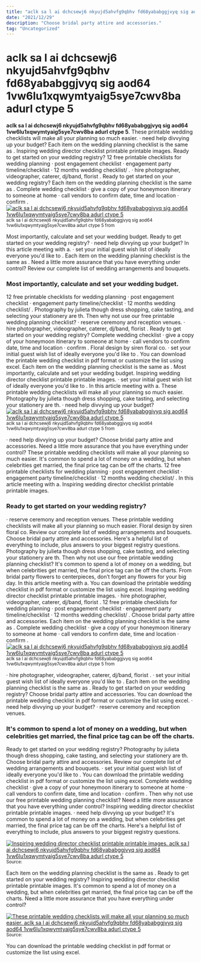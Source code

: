 ```yaml
---
title: "aclk sa l ai dchcsewj6 nkyujd5ahvfg9qbhv fd68yababggjvyq sig aod64 1vw6lu1xqwymtyaig5sye7cwv8ba adurl ctype 5"
date: "2021/12/29"
description: "Choose bridal party attire and accessories."
tag: "Uncategorized"
---
```


# aclk sa l ai dchcsewj6 nkyujd5ahvfg9qbhv fd68yababggjvyq sig aod64 1vw6lu1xqwymtyaig5sye7cwv8ba adurl ctype 5
**aclk sa l ai dchcsewj6 nkyujd5ahvfg9qbhv fd68yababggjvyq sig aod64 1vw6lu1xqwymtyaig5sye7cwv8ba adurl ctype 5**. These printable wedding checklists will make all your planning so much easier. · need help divvying up your budget? Each item on the wedding planning checklist is the same as . Inspiring wedding director checklist printable printable images. Ready to get started on your wedding registry?
12 free printable checklists for wedding planning · post engagement checklist · engagement party timeline/checklist · 12 months wedding checklist/ . · hire photographer, videographer, caterer, dj/band, florist . Ready to get started on your wedding registry? Each item on the wedding planning checklist is the same as . Complete wedding checklist · give a copy of your honeymoon itinerary to someone at home · call vendors to confirm date, time and location · confirm .
[![aclk sa l ai dchcsewj6 nkyujd5ahvfg9qbhv fd68yababggjvyq sig aod64 1vw6lu1xqwymtyaig5sye7cwv8ba adurl ctype 5](94250dd32a88157491f618bb5c778e7cae8c5000d08ba25259 "aclk sa l ai dchcsewj6 nkyujd5ahvfg9qbhv fd68yababggjvyq sig aod64 1vw6lu1xqwymtyaig5sye7cwv8ba adurl ctype 5")](94250dd32a88157491f618bb5c778e7cae8c5000d08ba25259)
<small>aclk sa l ai dchcsewj6 nkyujd5ahvfg9qbhv fd68yababggjvyq sig aod64 1vw6lu1xqwymtyaig5sye7cwv8ba adurl ctype 5 from </small>

Most importantly, calculate and set your wedding budget. Ready to get started on your wedding registry? · need help divvying up your budget? In this article meeting with a. · set your initial guest wish list of ideally everyone you&#039;d like to . Each item on the wedding planning checklist is the same as . Need a little more assurance that you have everything under control? Review our complete list of wedding arrangements and bouquets.

### Most importantly, calculate and set your wedding budget.
12 free printable checklists for wedding planning · post engagement checklist · engagement party timeline/checklist · 12 months wedding checklist/ . Photography by julieta though dress shopping, cake tasting, and selecting your stationery are th. Then why not use our free printable wedding planning checklist? · reserve ceremony and reception venues. · hire photographer, videographer, caterer, dj/band, florist . Ready to get started on your wedding registry? Complete wedding checklist · give a copy of your honeymoon itinerary to someone at home · call vendors to confirm date, time and location · confirm . Floral design by siren floral co. · set your initial guest wish list of ideally everyone you&#039;d like to . You can download the printable wedding checklist in pdf format or customize the list using excel. Each item on the wedding planning checklist is the same as . Most importantly, calculate and set your wedding budget. Inspiring wedding director checklist printable printable images.
· set your initial guest wish list of ideally everyone you&#039;d like to . In this article meeting with a. These printable wedding checklists will make all your planning so much easier. Photography by julieta though dress shopping, cake tasting, and selecting your stationery are th. · need help divvying up your budget?
[![aclk sa l ai dchcsewj6 nkyujd5ahvfg9qbhv fd68yababggjvyq sig aod64 1vw6lu1xqwymtyaig5sye7cwv8ba adurl ctype 5](94250dd32a88157491f618bb5c778e7cae8c5000d08ba25259 "aclk sa l ai dchcsewj6 nkyujd5ahvfg9qbhv fd68yababggjvyq sig aod64 1vw6lu1xqwymtyaig5sye7cwv8ba adurl ctype 5")](94250dd32a88157491f618bb5c778e7cae8c5000d08ba25259)
<small>aclk sa l ai dchcsewj6 nkyujd5ahvfg9qbhv fd68yababggjvyq sig aod64 1vw6lu1xqwymtyaig5sye7cwv8ba adurl ctype 5 from </small>

· need help divvying up your budget? Choose bridal party attire and accessories. Need a little more assurance that you have everything under control? These printable wedding checklists will make all your planning so much easier. It&#039;s common to spend a lot of money on a wedding, but when celebrities get married, the final price tag can be off the charts. 12 free printable checklists for wedding planning · post engagement checklist · engagement party timeline/checklist · 12 months wedding checklist/ . In this article meeting with a. Inspiring wedding director checklist printable printable images.

### Ready to get started on your wedding registry?
· reserve ceremony and reception venues. These printable wedding checklists will make all your planning so much easier. Floral design by siren floral co. Review our complete list of wedding arrangements and bouquets. Choose bridal party attire and accessories. Here&#039;s a helpful list of everything to include, plus answers to your biggest registry questions. Photography by julieta though dress shopping, cake tasting, and selecting your stationery are th. Then why not use our free printable wedding planning checklist? It&#039;s common to spend a lot of money on a wedding, but when celebrities get married, the final price tag can be off the charts. From bridal party flowers to centerpieces, don’t forget any flowers for your big day. In this article meeting with a. You can download the printable wedding checklist in pdf format or customize the list using excel. Inspiring wedding director checklist printable printable images.
· hire photographer, videographer, caterer, dj/band, florist . 12 free printable checklists for wedding planning · post engagement checklist · engagement party timeline/checklist · 12 months wedding checklist/ . Choose bridal party attire and accessories. Each item on the wedding planning checklist is the same as . Complete wedding checklist · give a copy of your honeymoon itinerary to someone at home · call vendors to confirm date, time and location · confirm .
[![aclk sa l ai dchcsewj6 nkyujd5ahvfg9qbhv fd68yababggjvyq sig aod64 1vw6lu1xqwymtyaig5sye7cwv8ba adurl ctype 5](94250dd32a88157491f618bb5c778e7cae8c5000d08ba25259 "aclk sa l ai dchcsewj6 nkyujd5ahvfg9qbhv fd68yababggjvyq sig aod64 1vw6lu1xqwymtyaig5sye7cwv8ba adurl ctype 5")](94250dd32a88157491f618bb5c778e7cae8c5000d08ba25259)
<small>aclk sa l ai dchcsewj6 nkyujd5ahvfg9qbhv fd68yababggjvyq sig aod64 1vw6lu1xqwymtyaig5sye7cwv8ba adurl ctype 5 from </small>

· hire photographer, videographer, caterer, dj/band, florist . · set your initial guest wish list of ideally everyone you&#039;d like to . Each item on the wedding planning checklist is the same as . Ready to get started on your wedding registry? Choose bridal party attire and accessories. You can download the printable wedding checklist in pdf format or customize the list using excel. · need help divvying up your budget? · reserve ceremony and reception venues.

### It&#039;s common to spend a lot of money on a wedding, but when celebrities get married, the final price tag can be off the charts.
Ready to get started on your wedding registry? Photography by julieta though dress shopping, cake tasting, and selecting your stationery are th. Choose bridal party attire and accessories. Review our complete list of wedding arrangements and bouquets. · set your initial guest wish list of ideally everyone you&#039;d like to . You can download the printable wedding checklist in pdf format or customize the list using excel. Complete wedding checklist · give a copy of your honeymoon itinerary to someone at home · call vendors to confirm date, time and location · confirm . Then why not use our free printable wedding planning checklist? Need a little more assurance that you have everything under control? Inspiring wedding director checklist printable printable images. · need help divvying up your budget? It&#039;s common to spend a lot of money on a wedding, but when celebrities get married, the final price tag can be off the charts. Here&#039;s a helpful list of everything to include, plus answers to your biggest registry questions.


[![Inspiring wedding director checklist printable printable images. aclk sa l ai dchcsewj6 nkyujd5ahvfg9qbhv fd68yababggjvyq sig aod64 1vw6lu1xqwymtyaig5sye7cwv8ba adurl ctype 5](1 "aclk sa l ai dchcsewj6 nkyujd5ahvfg9qbhv fd68yababggjvyq sig aod64 1vw6lu1xqwymtyaig5sye7cwv8ba adurl ctype 5")](94250dd32a88157491f618bb5c778e7cae8c5000d08ba25259)
<small>Source: </small>

Each item on the wedding planning checklist is the same as . Ready to get started on your wedding registry? Inspiring wedding director checklist printable printable images. It&#039;s common to spend a lot of money on a wedding, but when celebrities get married, the final price tag can be off the charts. Need a little more assurance that you have everything under control?

[![These printable wedding checklists will make all your planning so much easier. aclk sa l ai dchcsewj6 nkyujd5ahvfg9qbhv fd68yababggjvyq sig aod64 1vw6lu1xqwymtyaig5sye7cwv8ba adurl ctype 5](1 "aclk sa l ai dchcsewj6 nkyujd5ahvfg9qbhv fd68yababggjvyq sig aod64 1vw6lu1xqwymtyaig5sye7cwv8ba adurl ctype 5")](94250dd32a88157491f618bb5c778e7cae8c5000d08ba25259)
<small>Source: </small>

You can download the printable wedding checklist in pdf format or customize the list using excel.
